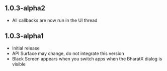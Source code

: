 ## 1.0.3-alpha2

* All callbacks are now run in the UI thread

## 1.0.3-alpha1

* Initial release
* API Surface may change, do not integrate this version
* Black Screen appears when you switch apps when the BharatX dialog is visible
